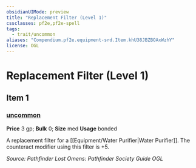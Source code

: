 ```yaml
---
obsidianUIMode: preview
title: "Replacement Filter (Level 1)"
cssclasses: pf2e,pf2e-spell
tags:
  - trait/uncommon
aliases: "Compendium.pf2e.equipment-srd.Item.khU38JBZBOAxWzhY"
license: OGL
---
```

# Replacement Filter (Level 1)
## Item 1
### [uncommon](uncommon "Uncommon Rarity Trait")


**Price** 3 gp; 
**Bulk** 0; **Size** med
**Usage** bonded

A replacement filter for a [[Equipment/Water Purifier|Water Purifier]]. The counteract modifier using this filter is +5.

*Source: Pathfinder Lost Omens: Pathfinder Society Guide*
*OGL*